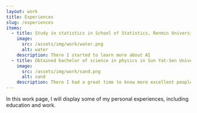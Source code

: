 ```yaml
---
layout: work
title: Experiences
slug: /experiences
items:
  - title: Study in statistics in School of Statistics, Renmin University of China （Sept 2022-Now)
    image:
      src: /assets/img/work/water.png
      alt: water
    description: There I started to learn more about AI 
  - title: Obtained bachelor of science in physics in Sun Yat-Sen University (Sept 2018-June 2022)
    image:
      src: /assets/img/work/sand.png
      alt: sand
    description: There I had a great time to know more excellent people and do many interesting experiments
---
```


In this work page, I will display some of my personal experiences, including education and work.
<br />
<br />
